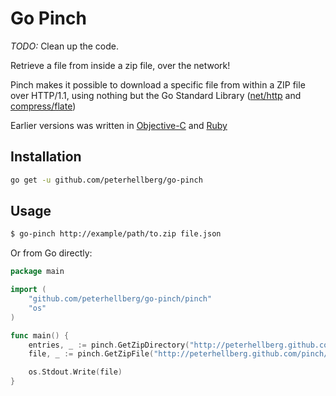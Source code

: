 # Go Pinch

*TODO:* Clean up the code.

Retrieve a file from inside a zip file, over the network!

Pinch makes it possible to download a specific file from within
a ZIP file over HTTP/1.1, using nothing but the Go Standard
Library ([net/http](http://golang.org/pkg/net/http/) and
[compress/flate](http://golang.org/pkg/compress/flate/))

Earlier versions was written in [Objective-C](https://github.com/epatel/pinch-objc) and [Ruby](https://github.com/peterhellberg/pinch)

## Installation

```bash
go get -u github.com/peterhellberg/go-pinch
```

## Usage

```bash
$ go-pinch http://example/path/to.zip file.json
```

Or from Go directly:

```go
package main

import (
	"github.com/peterhellberg/go-pinch/pinch"
	"os"
)

func main() {
	entries, _ := pinch.GetZipDirectory("http://peterhellberg.github.com/pinch/test.zip")
	file, _ := pinch.GetZipFile("http://peterhellberg.github.com/pinch/test.zip", entries["data.json"])

	os.Stdout.Write(file)
}
```
